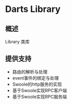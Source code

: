 # Darts Library

## 概述

Library 类库

## 提供支持

- 路由的解析与处理
- event事件的绑定与处理
- Swoole的http服务的实现
- 基于Swoole实现RPC客户端
- 基于Swoole实现RPC服务端